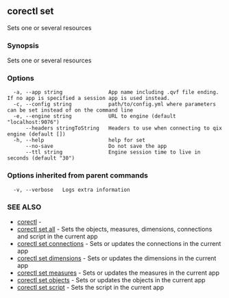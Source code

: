 ## corectl set

Sets one or several resources

### Synopsis

Sets one or several resources

### Options

```
  -a, --app string               App name including .qvf file ending. If no app is specified a session app is used instead.
  -c, --config string            path/to/config.yml where parameters can be set instead of on the command line
  -e, --engine string            URL to engine (default "localhost:9076")
      --headers stringToString   Headers to use when connecting to qix engine (default [])
  -h, --help                     help for set
      --no-save                  Do not save the app
      --ttl string               Engine session time to live in seconds (default "30")
```

### Options inherited from parent commands

```
  -v, --verbose   Logs extra information
```

### SEE ALSO

* [corectl](corectl.md)	 - 
* [corectl set all](corectl_set_all.md)	 - Sets the objects, measures, dimensions, connections and script in the current app
* [corectl set connections](corectl_set_connections.md)	 - Sets or updates the connections in the current app
* [corectl set dimensions](corectl_set_dimensions.md)	 - Sets or updates the dimensions in the current app
* [corectl set measures](corectl_set_measures.md)	 - Sets or updates the measures in the current app
* [corectl set objects](corectl_set_objects.md)	 - Sets or updates the objects in the current app
* [corectl set script](corectl_set_script.md)	 - Sets the script in the current app

